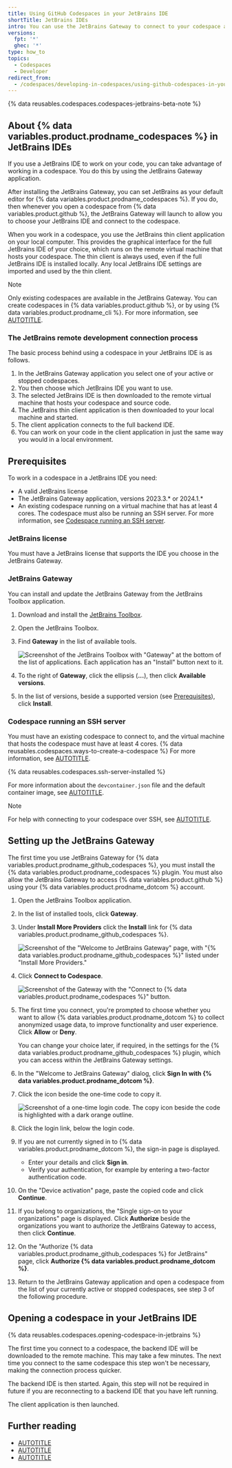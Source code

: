 ```yaml
---
title: Using GitHub Codespaces in your JetBrains IDE
shortTitle: JetBrains IDEs
intro: You can use the JetBrains Gateway to connect to your codespace and work in your favorite JetBrains IDE.
versions:
  fpt: '*'
  ghec: '*'
type: how_to
topics:
  - Codespaces
  - Developer
redirect_from:
  - /codespaces/developing-in-codespaces/using-github-codespaces-in-your-jetbrains-ide
---
```


{% data reusables.codespaces.codespaces-jetbrains-beta-note %}

## About {% data variables.product.prodname_codespaces %} in JetBrains IDEs

If you use a JetBrains IDE to work on your code, you can take advantage of working in a codespace. You do this by using the JetBrains Gateway application.

After installing the JetBrains Gateway, you can set JetBrains as your default editor for {% data variables.product.prodname_codespaces %}. If you do, then whenever you open a codespace from {% data variables.product.github %}, the JetBrains Gateway will launch to allow you to choose your JetBrains IDE and connect to the codespace.

When you work in a codespace, you use the JetBrains thin client application on your local computer. This provides the graphical interface for the full JetBrains IDE of your choice, which runs on the remote virtual machine that hosts your codespace. The thin client is always used, even if the full JetBrains IDE is installed locally. Any local JetBrains IDE settings are imported and used by the thin client.

> [!NOTE]
> Only existing codespaces are available in the JetBrains Gateway. You can create codespaces in {% data variables.product.github %}, or by using {% data variables.product.prodname_cli %}. For more information, see [AUTOTITLE](/codespaces/developing-in-a-codespace/creating-a-codespace-for-a-repository).

### The JetBrains remote development connection process

The basic process behind using a codespace in your JetBrains IDE is as follows.
1. In the JetBrains Gateway application you select one of your active or stopped codespaces.
1. You then choose which JetBrains IDE you want to use.
1. The selected JetBrains IDE is then downloaded to the remote virtual machine that hosts your codespace and source code.
1. The JetBrains thin client application is then downloaded to your local machine and started.
1. The client application connects to the full backend IDE.
1. You can work on your code in the client application in just the same way you would in a local environment.

## Prerequisites

To work in a codespace in a JetBrains IDE you need:

* A valid JetBrains license
* The JetBrains Gateway application, versions 2023.3.\* or 2024.1.\*
* An existing codespace running on a virtual machine that has at least 4 cores. The codespace must also be running an SSH server. For more information, see [Codespace running an SSH server](#codespace-running-an-ssh-server).

### JetBrains license

You must have a JetBrains license that supports the IDE you choose in the JetBrains Gateway.

### JetBrains Gateway

You can install and update the JetBrains Gateway from the JetBrains Toolbox application.

1. Download and install the [JetBrains Toolbox](https://www.jetbrains.com/toolbox-app).
1. Open the JetBrains Toolbox.
1. Find **Gateway** in the list of available tools.

   ![Screenshot of the JetBrains Toolbox with "Gateway" at the bottom of the list of applications. Each application has an "Install" button next to it.](/assets/images/help/codespaces/jetbrains-toolbox.png)

1. To the right of **Gateway**, click the ellipsis (**...**), then click **Available versions**.
1. In the list of versions, beside a supported version (see [Prerequisites](#prerequisites)), click **Install**.

### Codespace running an SSH server

You must have an existing codespace to connect to, and the virtual machine that hosts the codespace must have at least 4 cores. {% data reusables.codespaces.ways-to-create-a-codespace %} For more information, see [AUTOTITLE](/codespaces/developing-in-a-codespace/creating-a-codespace-for-a-repository).

{% data reusables.codespaces.ssh-server-installed %}

For more information about the `devcontainer.json` file and the default container image, see [AUTOTITLE](/codespaces/setting-up-your-project-for-codespaces/adding-a-dev-container-configuration/introduction-to-dev-containers).

> [!NOTE]
> For help with connecting to your codespace over SSH, see [AUTOTITLE](/codespaces/troubleshooting/troubleshooting-github-codespaces-clients?tool=jetbrains#ssh-connection-issues).

## Setting up the JetBrains Gateway

The first time you use JetBrains Gateway for {% data variables.product.prodname_github_codespaces %}, you must install the {% data variables.product.prodname_codespaces %} plugin. You must also allow the JetBrains Gateway to access {% data variables.product.github %} using your {% data variables.product.prodname_dotcom %} account.

1. Open the JetBrains Toolbox application.
1. In the list of installed tools, click **Gateway**.
1. Under **Install More Providers** click the **Install** link for {% data variables.product.prodname_github_codespaces %}.

   ![Screenshot of the "Welcome to JetBrains Gateway" page, with "{% data variables.product.prodname_github_codespaces %}" listed under "Install More Providers."](/assets/images/help/codespaces/jetbrains-gateway-initial-view.png)

1. Click **Connect to Codespace**.

   ![Screenshot of the Gateway with the "Connect to {% data variables.product.prodname_codespaces %}" button.](/assets/images/help/codespaces/jetbrains-gateway-connect.png)

1. The first time you connect, you're prompted to choose whether you want to allow {% data variables.product.prodname_dotcom %} to collect anonymized usage data, to improve functionality and user experience. Click **Allow** or **Deny**.

   You can change your choice later, if required, in the settings for the {% data variables.product.prodname_github_codespaces %} plugin, which you can access within the JetBrains Gateway settings.

1. In the "Welcome to JetBrains Gateway" dialog, click **Sign In with {% data variables.product.prodname_dotcom %}**.
1. Click the icon beside the one-time code to copy it.

   ![Screenshot of a one-time login code. The copy icon beside the code is highlighted with a dark orange outline.](/assets/images/help/codespaces/jetbrains-gateway-login-code.png)

1. Click the login link, below the login code.
1. If you are not currently signed in to {% data variables.product.prodname_dotcom %}, the sign-in page is displayed.
   * Enter your details and click **Sign in**.
   * Verify your authentication, for example by entering a two-factor authentication code.
1. On the "Device activation" page, paste the copied code and click **Continue**.
1. If you belong to organizations, the "Single sign-on to your organizations" page is displayed. Click **Authorize** beside the organizations you want to authorize the JetBrains Gateway to access, then click **Continue**.
1. On the "Authorize {% data variables.product.prodname_github_codespaces %} for JetBrains" page, click **Authorize {% data variables.product.prodname_dotcom %}**.
1. Return to the JetBrains Gateway application and open a codespace from the list of your currently active or stopped codespaces, see step 3 of the following procedure.

## Opening a codespace in your JetBrains IDE

{% data reusables.codespaces.opening-codespace-in-jetbrains %}

   The first time you connect to a codespace, the backend IDE will be downloaded to the remote machine. This may take a few minutes. The next time you connect to the same codespace this step won't be necessary, making the connection process quicker.

   The backend IDE is then started. Again, this step will not be required in future if you are reconnecting to a backend IDE that you have left running.

   The client application is then launched.

## Further reading

* [AUTOTITLE](/codespaces/developing-in-a-codespace/developing-in-a-codespace)
* [AUTOTITLE](/codespaces/reference/using-the-github-codespaces-plugin-for-jetbrains)
* [AUTOTITLE](/codespaces/troubleshooting/troubleshooting-github-codespaces-clients?tool=jetbrains)
